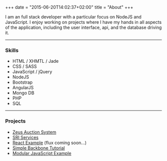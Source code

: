 +++
date = "2015-06-20T14:02:37+02:00"
title = "About"
+++

I am an full stack developer with a particular focus on NodeJS and JavaScript. I enjoy working on projects where I have my hands in all aspects of the application, including the user interface, api, and the database driving it.

***

### Skills

+ HTML / XHMTL / Jade
+ CSS / SASS
+ JavaScript / jQuery
+ NodeJS
+ Bootstrap
+ AngularJS
+ Mongo DB
+ PHP
+ SQL

***

### Projects

+ <a href="https://www.zeusauction.com" target="_blank" title="Zeus Auction System">Zeus Auction System</a>
+ <a href="http://www.sriservices.com" target="_blank" title="SRI Services">SRI Services</a>
+ <a href="https://github.com/mhiatt/react-example" target="_blank" title="React Example">React Example</a>&nbsp;(flux coming soon...)
+ <a href="/backbone-tutorial-blogs" target="_blank" title="Simple Backbone Tutorial">Simple Backbone Tutorial</a>
+ <a href="/modular-javascript" target="_blank" title="Modular JavaScript Example">Modular JavaScript Example</a>

